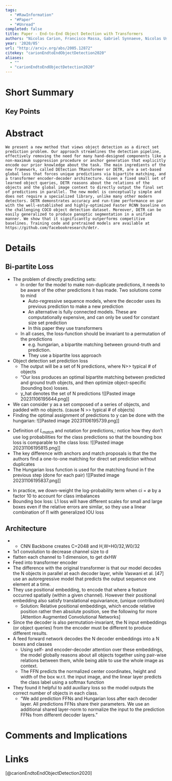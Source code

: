 ```yaml
---
tags:
  - "#RawInformation"
  - "#Paper"
  - "#Unread"
completed: false
title: Paper - End-to-End Object Detection with Transformers
authors: "Nicolas Carion, Francisco Massa, Gabriel Synnaeve, Nicolas Usunier, Alexander Kirillov, Sergey Zagoruyko"
year: '2020/05'
url: "http://arxiv.org/abs/2005.12872"
citekey: "carionEndtoEndObjectDetection2020"
aliases:
  - ""
  - "carionEndtoEndObjectDetection2020"
---
```


# Short Summary

## Key Points

# Abstract
```
We present a new method that views object detection as a direct set prediction problem. Our approach streamlines the detection pipeline, effectively removing the need for many hand-designed components like a non-maximum suppression procedure or anchor generation that explicitly encode our prior knowledge about the task. The main ingredients of the new framework, called DEtection TRansformer or DETR, are a set-based global loss that forces unique predictions via bipartite matching, and a transformer encoder-decoder architecture. Given a fixed small set of learned object queries, DETR reasons about the relations of the objects and the global image context to directly output the final set of predictions in parallel. The new model is conceptually simple and does not require a specialized library, unlike many other modern detectors. DETR demonstrates accuracy and run-time performance on par with the well-established and highly-optimized Faster RCNN baseline on the challenging COCO object detection dataset. Moreover, DETR can be easily generalized to produce panoptic segmentation in a unified manner. We show that it significantly outperforms competitive baselines. Training code and pretrained models are available at https://github.com/facebookresearch/detr.
```
# Details
## Bi-partite Loss
- The problem of directly predicting sets:
    - In order for the model to make non-duplicate predictions, it needs to be aware of the other predictions it has made. Two solutions come to mind
        - Auto-regressive sequence models, where the decoder uses its previous prediction to make a new prediction
        - An alternative is fully connected models. These are computationally expensive, and can only be used for constant size set prediction
        - In this paper they use transformers
    - In all cases, the loss-function should be invariant to a permutation of the predictions
        - e.g. hungarian, a bipartite matching between ground-truth and prediction.
        - They use a bipartite loss approach
- Object detection set prediction loss
    - The output will be a set of N predictions, where N>> typical # of objects
    - “Our loss produces an optimal bipartite matching between predicted and ground truth objects, and then optimize object-specific (bounding box) losses.
    - y_hat denotes the set of N predictions ![[Pasted image 20231106195644.png]]
- We can consider y as a set composed of a series of objects, and padded with no objects. (cause N >> typical # of objects)
- Finding the optimal assignment of predictions to y can be done with the hungarian:
![[Pasted image 20231106195739.png]]
* Definition of $L_{match}$ and notation for predictions,: notice how they don’t use log probabilities for the class predictions so that the bounding box loss is comparable to the class loss:
  ![[Pasted image 20231106195815.png]]
* The key difference with anchors and match proposals is that the the authors find a one-to-one matching for direct set prediction without duplicates
* The Hungarian loss function is used for the matching found in f the previous step (done for each pair)
![[Pasted image 20231106195837.png]]
- In practice, we down-weight the log-probability term when ci = ∅ by a factor 10 to account for class imbalances
- Bounding box loss: L1 loss will have different scales for small and large boxes even if the relative errors are similar, so they use a linear combination of l1 with generalized IOU loss

## Architecture
- - CNN Backbone creates C=2048 and H,W=H0/32,W0/32
- 1x1 convolution to decrease channel size to d
- flatten each channel to 1 dimension, to get dxHW
- Feed into transformer encoder
- The difference with the original transformer is that our model decodes the N objects in parallel at each decoder layer, while Vaswani et al. \[47] use an autoregressive model that predicts the output sequence one element at a time.
- They use positional embedding, to encode that where a feature occurred spatially (within a given channel). However their positional embedding also satisfy translational equivariance, (unique contribution)
    - Solution: Relative positional embeddings, which encode relative position rather then absolute position, see the following for more [Attention Augmented Convolutional Networks]
- Since the decoder is also permutation-invariant, the N input embeddings (or object queries) from the encoder must be different to produce different results.
- A feed forward network decodes the N decoder embeddings into a N boxes and classes
    - Using self- and encoder-decoder attention over these embeddings, the model globally reasons about all objects together using pair-wise relations between them, while being able to use the whole image as context.
    - The FFN predicts the normalized center coordinates, height and width of the box w.r.t. the input image, and the linear layer predicts the class label using a softmax function
- They found it helpful to add auxiliary loss so the model outputs the correct number of objects in each class.
    - “We add prediction FFNs and Hungarian loss after each decoder layer. All predictions FFNs share their parameters. We use an additional shared layer-norm to normalize the input to the prediction FFNs from different decoder layers.”
		

# Comments and Implications

# Links
[@carionEndtoEndObjectDetection2020]